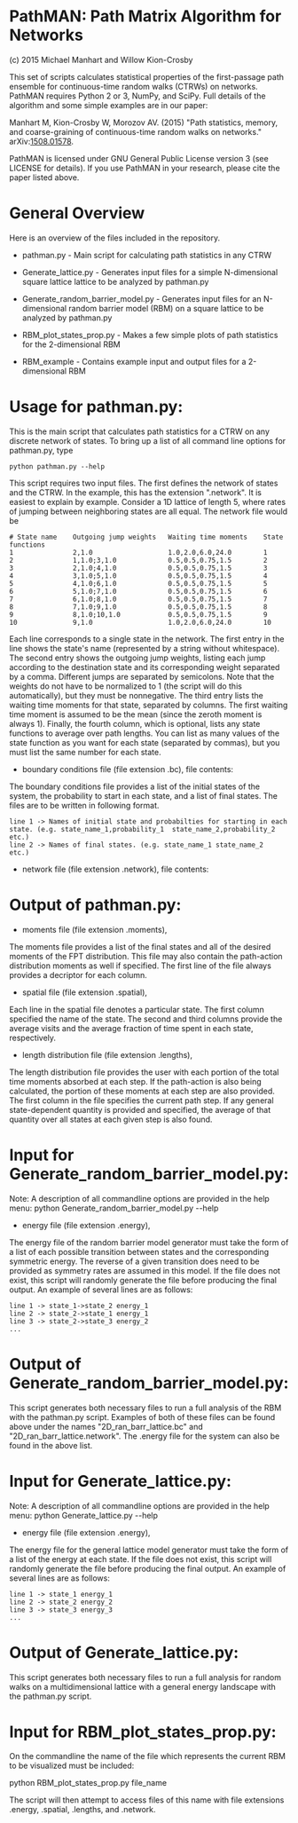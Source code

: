 # PathMAN: Path Matrix Algorithm for Networks

(c) 2015 Michael Manhart and Willow Kion-Crosby

This set of scripts calculates statistical properties of the first-passage path ensemble for continuous-time random walks (CTRWs) on networks.  PathMAN requires Python 2 or 3, NumPy, and SciPy.  Full details of the algorithm and some simple examples are in our paper:

Manhart M, Kion-Crosby W, Morozov AV.  (2015)  "Path statistics, memory, and coarse-graining of continuous-time random walks on networks."  arXiv:[1508.01578](http://arxiv.org/abs/1508.01578).

PathMAN is licensed under GNU General Public License version 3 (see LICENSE for details).  If you use PathMAN in your research, please cite the paper listed above.

# General Overview

Here is an overview of the files included in the repository.  

* pathman.py                       - Main script for calculating path statistics in any CTRW

* Generate_lattice.py              - Generates input files for a simple N-dimensional square lattice lattice to be analyzed by pathman.py

* Generate_random_barrier_model.py - Generates input files for an N-dimensional random barrier model (RBM) on a square lattice to be analyzed by pathman.py

* RBM_plot_states_prop.py          - Makes a few simple plots of path statistics for the 2-dimensional RBM

* RBM_example                      - Contains example input and output files for a 2-dimensional RBM

# Usage for pathman.py:

This is the main script that calculates path statistics for a CTRW on any discrete network of states.  To bring up a list of all command line options for pathman.py, type

    python pathman.py --help

This script requires two input files.  The first defines the network of states and the CTRW.  In the example, this has the extension ".network".  It is easiest to explain by example.  Consider a 1D lattice of length 5, where rates of jumping between neighboring states are all equal.  The network file would be

    # State name    Outgoing jump weights   Waiting time moments    State functions
    1               2,1.0                   1.0,2.0,6.0,24.0        1
    2               1,1.0;3,1.0             0.5,0.5,0.75,1.5        2
    3               2,1.0;4,1.0             0.5,0.5,0.75,1.5        3
    4               3,1.0;5,1.0             0.5,0.5,0.75,1.5        4
    5               4,1.0;6,1.0             0.5,0.5,0.75,1.5        5
    6               5,1.0;7,1.0             0.5,0.5,0.75,1.5        6
    7               6,1.0;8,1.0             0.5,0.5,0.75,1.5        7
    8               7,1.0;9,1.0             0.5,0.5,0.75,1.5        8
    9               8,1.0;10,1.0            0.5,0.5,0.75,1.5        9
    10              9,1.0                   1.0,2.0,6.0,24.0        10

Each line corresponds to a single state in the network.  The first entry in the line shows the state's name (represented by a string without whitespace).  The second entry shows the outgoing jump weights, listing each jump according to the destination state and its corresponding weight separated by a comma.  Different jumps are separated by semicolons.  Note that the weights do not have to be normalized to 1 (the script will do this automatically), but they must be nonnegative.  The third entry lists the waiting time moments for that state, separated by columns.  The first waiting time moment is assumed to be the mean (since the zeroth moment is always 1).  Finally, the fourth column, which is optional, lists any state functions to average over path lengths.  You can list as many values of the state function as you want for each state (separated by commas), but you must list the same number for each state.



* boundary conditions file (file extension .bc), file contents:
  
The boundary conditions file provides a list of the initial states of the system, the probability to start in each state, and a list of final states. The files are to be written in following format.

    line 1 -> Names of initial state and probabilties for starting in each state. (e.g. state_name_1,probability_1  state_name_2,probability_2  etc.)
    line 2 -> Names of final states. (e.g. state_name_1 state_name_2  etc.)

* network file (file extension  .network), file contents:


    
# Output of pathman.py:
    
* moments file (file extension .moments),
 
The moments file provides a list of the final states and all of the desired 
moments of the FPT distribution. This file may also contain the path-action distribution 
moments as well if specified. The first line of the file always provides a decriptor for each
column. 

* spatial file (file extension .spatial),
 
Each line in the spatial file denotes a particular state. The first column specified the name of the 
state. The second and third columns provide the average visits and the average fraction of time spent in 
each state, respectively. 

* length distribution file (file extension .lengths),

The length distribution file provides the user with each portion of the total time moments 
absorbed at each step. If the path-action is also being calculated, the portion of these
moments at each step are also provided. The first column in the file specifies the current
path step. If any general state-dependent quantity is provided and specified, the average
of that quantity over all states at each given step is also found.

# Input for Generate_random_barrier_model.py:

Note: A description of all commandline options are provided in the help menu:
python Generate_random_barrier_model.py --help

* energy file (file extension .energy),

The energy file of the random barrier model generator must take the form
of a list of each possible transition between states and the corresponding
symmetric energy. The reverse of a given transition does need to be provided
as symmetry rates are assumed in this model. If the file does not exist, this script
will randomly generate the file before producing the final output. An example of 
several lines are as follows:

    line 1 -> state_1->state_2 energy_1
    line 2 -> state_2->state_1 energy_1
    line 3 -> state_2->state_3 energy_2
    ...

# Output of Generate_random_barrier_model.py:

This script generates both necessary files to run a full analysis of the RBM
with the pathman.py script. Examples of both of these files can be found above
under the names "2D_ran_barr_lattice.bc" and "2D_ran_barr_lattice.network". The
.energy file for the system can also be found in the above list.

# Input for Generate_lattice.py:

Note: A description of all commandline options are provided in the help menu:
python Generate_lattice.py --help

* energy file (file extension .energy),

The energy file for the general lattice model generator must take the form
of a list of the energy at each state. If the file does not exist, this script
will randomly generate the file before producing the final output. An example of 
several lines are as follows:

    line 1 -> state_1 energy_1
    line 2 -> state_2 energy_2
    line 3 -> state_3 energy_3
    ...

# Output of Generate_lattice.py:

This script generates both necessary files to run a full analysis for random 
walks on a multidimensional lattice with a general energy landscape
with the pathman.py script.

# Input for RBM_plot_states_prop.py:

On the commandline the name of the file which represents the current RBM to 
be visualized must be included:

python RBM_plot_states_prop.py file_name

The script will then attempt to access files of this name with file extensions .energy, 
.spatial, .lengths, and .network.
